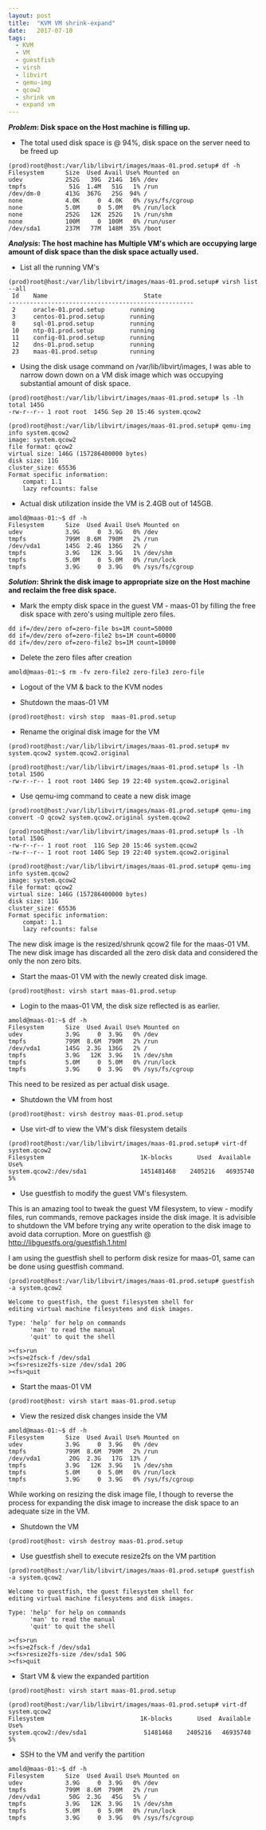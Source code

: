 ```yaml
---
layout: post
title:  "KVM VM shrink-expand"
date:   2017-07-10
tags:
  - KVM
  - VM
  - guestfish
  - virsh
  - libvirt
  - qemu-img
  - qcow2
  - shrink vm
  - expand vm
---
```


***Problem*: Disk space on the Host machine is filling up.**

* The total used disk space is @ 94%, disk space on the server need to be freed up

```
(prod)root@host:/var/lib/libvirt/images/maas-01.prod.setup# df -h
Filesystem      Size  Used Avail Use% Mounted on
udev            252G   39G  214G  16% /dev
tmpfs            51G  1.4M   51G   1% /run
/dev/dm-0       413G  367G   25G  94% /
none            4.0K     0  4.0K   0% /sys/fs/cgroup
none            5.0M     0  5.0M   0% /run/lock
none            252G   12K  252G   1% /run/shm
none            100M     0  100M   0% /run/user
/dev/sda1       237M   77M  148M  35% /boot
```

***Analysis*: The host machine has Multiple VM's which are occupying large amount of disk space than the disk space actually used.**  

* List all the running VM's

```
(prod)root@host:/var/lib/libvirt/images/maas-01.prod.setup# virsh list --all
 Id    Name                           State
----------------------------------------------------
 2     oracle-01.prod.setup       running
 3     centos-01.prod.setup       running
 8     sql-01.prod.setup          running
 10    ntp-01.prod.setup          running
 11    config-01.prod.setup       running
 12    dns-01.prod.setup          running
 23    maas-01.prod.setup         running
```

* Using the disk usage command on /var/lib/libvirt/images, I was able to narrow down down on a VM disk image which was occupying substantial amount of disk space.

```
(prod)root@host:/var/lib/libvirt/images/maas-01.prod.setup# ls -lh
total 145G
-rw-r--r-- 1 root root  145G Sep 20 15:46 system.qcow2
```

```
(prod)root@host:/var/lib/libvirt/images/maas-01.prod.setup# qemu-img info system.qcow2
image: system.qcow2
file format: qcow2
virtual size: 146G (157286400000 bytes)
disk size: 11G
cluster_size: 65536
Format specific information:
    compat: 1.1
    lazy refcounts: false
```

* Actual disk utilization inside the VM is 2.4GB out of 145GB.

```
amold@maas-01:~$ df -h
Filesystem      Size  Used Avail Use% Mounted on
udev            3.9G     0  3.9G   0% /dev
tmpfs           799M  8.6M  790M   2% /run
/dev/vda1       145G  2.4G  136G   2% /
tmpfs           3.9G   12K  3.9G   1% /dev/shm
tmpfs           5.0M     0  5.0M   0% /run/lock
tmpfs           3.9G     0  3.9G   0% /sys/fs/cgroup
```

***Solution*: Shrink the disk image to appropriate size on the Host machine and reclaim the free disk space.**

* Mark the empty disk space in the guest VM - maas-01 by filling the free disk space with zero's using multiple zero files. 

```
dd if=/dev/zero of=zero-file bs=1M count=50000
dd if=/dev/zero of=zero-file2 bs=1M count=60000
dd if=/dev/zero of=zero-file2 bs=1M count=10000
```

* Delete the zero files after creation 

```
amold@maas-01:~$ rm -fv zero-file2 zero-file3 zero-file
```

* Logout of the VM & back to the KVM nodes 

* Shutdown the maas-01 VM

```
(prod)root@host: virsh stop  maas-01.prod.setup
```

* Rename the original disk image for the VM

```
(prod)root@host:/var/lib/libvirt/images/maas-01.prod.setup# mv system.qcow2 system.qcow2.original
```

```
(prod)root@host:/var/lib/libvirt/images/maas-01.prod.setup# ls -lh
total 150G
-rw-r--r-- 1 root root 140G Sep 19 22:40 system.qcow2.original
```

* Use qemu-img command to ceate a new disk image

```
(prod)root@host:/var/lib/libvirt/images/maas-01.prod.setup# qemu-img convert -O qcow2 system.qcow2.original system.qcow2
```

```
(prod)root@host:/var/lib/libvirt/images/maas-01.prod.setup# ls -lh
total 150G
-rw-r--r-- 1 root root  11G Sep 20 15:46 system.qcow2
-rw-r--r-- 1 root root 140G Sep 19 22:40 system.qcow2.original
```

```
(prod)root@host:/var/lib/libvirt/images/maas-01.prod.setup# qemu-img info system.qcow2
image: system.qcow2
file format: qcow2
virtual size: 146G (157286400000 bytes)
disk size: 11G
cluster_size: 65536
Format specific information:
    compat: 1.1
    lazy refcounts: false
```
The new disk image is the resized/shrunk qcow2 file for the maas-01 VM.
The new disk image has discarded all the zero disk data and considered the only the non zero bits. 

* Start the maas-01 VM with the newly created disk image. 

```
(prod)root@host: virsh start maas-01.prod.setup
```

* Login to the maas-01 VM, the disk size reflected is as earlier.

```
amold@maas-01:~$ df -h
Filesystem      Size  Used Avail Use% Mounted on
udev            3.9G     0  3.9G   0% /dev
tmpfs           799M  8.6M  790M   2% /run
/dev/vda1       145G  2.3G  136G   2% /
tmpfs           3.9G   12K  3.9G   1% /dev/shm
tmpfs           5.0M     0  5.0M   0% /run/lock
tmpfs           3.9G     0  3.9G   0% /sys/fs/cgroup
```

This need to be resized as per actual disk usage.

* Shutdown the VM from host

```
(prod)root@host: virsh destroy maas-01.prod.setup
```

* Use virt-df to view the VM's disk filesystem details

```
(prod)root@host:/var/lib/libvirt/images/maas-01.prod.setup# virt-df system.qcow2
Filesystem                           1K-blocks       Used  Available  Use%
system.qcow2:/dev/sda1               1451481468    2405216   46935740    5%
```

* Use guestfish to modify the guest VM's filesystem.

This is an amazing tool to tweak the guest VM filesystem, to view - modify files, run commands, remove packages inside the disk image.
It is advisible to shutdown the VM before trying any write operation to the disk image to avoid data corruption.  More on guestfish @ http://libguestfs.org/guestfish.1.html

I am using the guestfish shell to perform disk resize for maas-01, same can be done using guestfish command. 

```
(prod)root@host:/var/lib/libvirt/images/maas-01.prod.setup# guestfish -a system.qcow2

Welcome to guestfish, the guest filesystem shell for
editing virtual machine filesystems and disk images.

Type: 'help' for help on commands
      'man' to read the manual
      'quit' to quit the shell

><fs>run
><fs>e2fsck-f /dev/sda1
><fs>resize2fs-size /dev/sda1 20G
><fs>quit
```

* Start the maas-01 VM 

```
(prod)root@host: virsh start maas-01.prod.setup
```

* View the resized disk changes inside the VM

```
amold@maas-01:~$ df -h
Filesystem      Size  Used Avail Use% Mounted on
udev            3.9G     0  3.9G   0% /dev
tmpfs           799M  8.6M  790M   2% /run
/dev/vda1        20G  2.3G   17G  13% /
tmpfs           3.9G   12K  3.9G   1% /dev/shm
tmpfs           5.0M     0  5.0M   0% /run/lock
tmpfs           3.9G     0  3.9G   0% /sys/fs/cgroup
```

While working on resizing the disk image file, I though to reverse the process for expanding the disk image to increase the disk space to  an adequate size in the VM.

* Shutdown the VM

```
(prod)root@host: virsh destroy maas-01.prod.setup
```

* Use guestfish shell to execute resize2fs on the VM partition 

```
(prod)root@host:/var/lib/libvirt/images/maas-01.prod.setup# guestfish -a system.qcow2

Welcome to guestfish, the guest filesystem shell for
editing virtual machine filesystems and disk images.

Type: 'help' for help on commands
      'man' to read the manual
      'quit' to quit the shell

><fs>run
><fs>e2fsck-f /dev/sda1
><fs>resize2fs-size /dev/sda1 50G
><fs>quit
```

* Start VM & view the expanded partition

```
(prod)root@host: virsh start maas-01.prod.setup
```

```
(prod)root@host:/var/lib/libvirt/images/maas-01.prod.setup# virt-df system.qcow2
Filesystem                           1K-blocks       Used  Available  Use%
system.qcow2:/dev/sda1                51481468    2405216   46935740    5%
```

* SSH to the VM and verify the partition 

```
amold@maas-01:~$ df -h
Filesystem      Size  Used Avail Use% Mounted on
udev            3.9G     0  3.9G   0% /dev
tmpfs           799M  8.6M  790M   2% /run
/dev/vda1        50G  2.3G   45G   5% /
tmpfs           3.9G   12K  3.9G   1% /dev/shm
tmpfs           5.0M     0  5.0M   0% /run/lock
tmpfs           3.9G     0  3.9G   0% /sys/fs/cgroup
```

